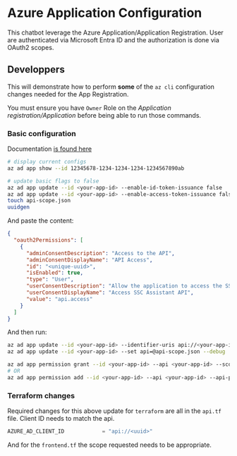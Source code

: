 # Azure Application Configuration

This chatbot leverage the Azure Application/Application Registration. User are authenticated via Microsoft Entra ID
and the authorization is done via OAuth2 scopes.

## Developpers

This will demonstrate how to perform **some** of the `az cli` configuration changes needed for the App Registration.

You must ensure you have `Owner` Role on the *Application registration/Application* before being able to run those 
commands.

### Basic configuration

Documentation [is found here](https://learn.microsoft.com/en-us/cli/azure/ad/app?view=azure-cli-latest)

```bash
# display current configs
az ad app show --id 12345678-1234-1234-1234-1234567890ab

# update basic flags to false
az ad app update --id <your-app-id> --enable-id-token-issuance false
az ad app update --id <your-app-id> --enable-access-token-issuance false
touch api-scope.json
uuidgen
```

And paste the content:

```json
{
  "oauth2Permissions": [
    {
      "adminConsentDescription": "Access to the API",
      "adminConsentDisplayName": "API Access",
      "id": "<unique-uuid>",
      "isEnabled": true,
      "type": "User",
      "userConsentDescription": "Allow the application to access the SSC Assistant API on your behalf.",
      "userConsentDisplayName": "Access SSC Assistant API",
      "value": "api.access"
    }
  ]
}
```

And then run:

```bash
az ad app update --id <your-app-id> --identifier-uris api://<your-app-id>
az ad app update --id <your-app-id> --set api=@api-scope.json --debug

az ad app permission grant --id <your-app-id> --api <your-app-id> --scope api.access
# OR
az ad app permission add --id <your-app-id> --api <your-app-id> --api-permissions <unique-uuid>=Scope
```

### Terraform changes

Required changes for this above update for `terraform` are all in the `api.tf` file. Client ID needs to match the api.

```terraform
AZURE_AD_CLIENT_ID            = "api://<uuid>"
```

And for the `frontend.tf` the scope requested needs to be appropriate.